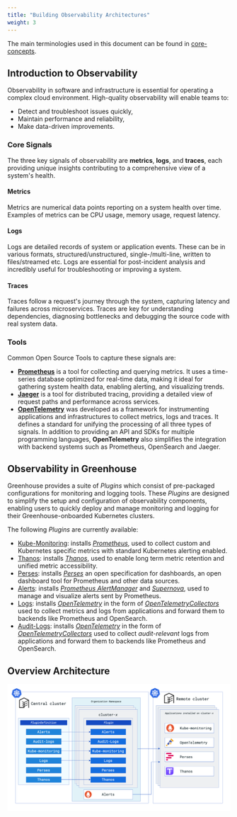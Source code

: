 ```yaml
---
title: "Building Observability Architectures"
weight: 3
---
```


The main terminologies used in this document can be found in [core-concepts](https://cloudoperators.github.io/greenhouse/docs/getting-started/core-concepts).

## Introduction to Observability

Observability in software and infrastructure is essential for operating a complex cloud environment. High-quality observability will enable teams to:

- Detect and troubleshoot issues quickly,
- Maintain performance and reliability,
- Make data-driven improvements.

### Core Signals

The three key signals of observability are **metrics**, **logs**, and **traces**, each providing unique insights contributing to a comprehensive view of a system's health.

#### Metrics
Metrics are numerical data points reporting on a system health over time. Examples of metrics can be CPU usage, memory usage, request latency.

#### Logs
Logs are detailed records of system or application events. These can be in various formats, structured/unstructured, single-/multi-line, written to files/streamed etc. Logs are essential for post-incident analysis and incredibly useful for troubleshooting or improving a system.

#### Traces
Traces follow a request's journey through the system, capturing latency and failures across microservices. Traces are key for understanding dependencies, diagnosing bottlenecks and debugging the source code with real system data.

### Tools
Common Open Source Tools to capture these signals are:
- **[Prometheus](https://prometheus.io)** is a tool for collecting and querying metrics. It uses a time-series database optimized for real-time data, making it ideal for gathering system health data, enabling alerting, and visualizing trends.
- **[Jaeger](https://www.jaegertracing.io)** is a tool for distributed tracing, providing a detailed view of request paths and performance across services.
- **[OpenTelemetry](https://opentelemetry.io)** was developed as a framework for instrumenting applications and infrastructures to collect metrics, logs and traces. It defines a standard for unifying the processing of all three types of signals. In addition to providing an API and SDKs for multiple programming languages, **OpenTelemetry** also simplifies the integration with backend systems such as Prometheus, OpenSearch and Jaeger.

## Observability in Greenhouse

Greenhouse provides a suite of *Plugins* which consist of pre-packaged configurations for monitoring and logging tools. These *Plugins* are designed to simplify the setup and configuration of observability components, enabling users to quickly deploy and manage monitoring and logging for their Greenhouse-onboarded Kubernetes clusters.

The following *Plugins* are currently available:

- [Kube-Monitoring](https://cloudoperators.github.io/greenhouse/docs/reference/catalog/kube-monitoring): installs *[Prometheus](https://prometheus.io)*, used to collect custom and Kubernetes specific metrics with standard Kubernetes alerting enabled. 
- [Thanos](https://cloudoperators.github.io/greenhouse/docs/reference/catalog/thanos): installs *[Thanos](https://thanos.io)*, used to enable long term metric retention and unified metric accessibility.
- [Perses](https://cloudoperators.github.io/greenhouse/docs/reference/catalog/perses): installs *[Perses](https://perses.dev)* an open specification for dashboards, an open dashboard tool for Prometheus and other data sources.
- [Alerts](https://cloudoperators.github.io/greenhouse/docs/reference/catalog/alerts): installs *[Prometheus AlertManager](https://prometheus.io/docs/alerting/latest/alertmanager/)* and *[Supernova](https://github.com/sapcc/supernova)*, used to manage and visualize alerts sent by Prometheus.
- [Logs](https://cloudoperators.github.io/greenhouse/docs/reference/catalog/logs): installs *[OpenTelemetry](https://opentelemetry.io)* in the form of *[OpenTelemetryCollectors](https://github.com/open-telemetry/opentelemetry-collector)* used to collect metrics and logs from applications and forward them to backends like Prometheus and OpenSearch.
- [Audit-Logs](https://cloudoperators.github.io/greenhouse/docs/reference/catalog/audit-logs): installs *[OpenTelemetry](https://opentelemetry.io)* in the form of *[OpenTelemetryCollectors](https://github.com/open-telemetry/opentelemetry-collector)* used to collect *audit-relevant* logs from applications and forward them to backends like Prometheus and OpenSearch.

## Overview Architecture
![Observability architecture](./monitoring-architecture.png)
